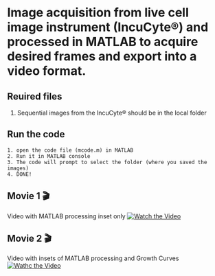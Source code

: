 # Image acquisition from live cell image instrument (IncuCyte®) and processed in MATLAB to acquire desired frames and export into a video format.

## Reuired files
1. Sequential images from the IncuCyte® should be in the local folder

## Run the code
```
1. open the code file (mcode.m) in MATLAB
2. Run it in MATLAB console
3. The code will prompt to select the folder (where you saved the images)
4. DONE!
```

## Movie 1 🎬

Video with MATLAB processing inset only
[![Watch the Video](https://img.youtube.com/vi/pOvcgVS5NNs/maxresdefault.jpg)](https://youtu.be/pOvcgVS5NNs) 

## Movie 2 🎬

Video with insets of MATLAB processing and Growth Curves 
[![Wathc the Video](https://img.youtube.com/vi/bpEqelEDgXk/maxresdefault.jpg)](https://youtu.be/bpEqelEDgXk)
